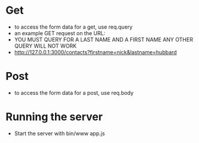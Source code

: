 # Get
* to access the form data for a get, use req.query
* an example GET request on the URL:
* YOU MUST QUERY FOR A LAST NAME AND A FIRST NAME ANY OTHER QUERY WILL NOT WORK
* http://127.0.0.1:3000/contacts?firstname=nick&lastname=hubbard
    
# Post
* to access the form data for a post, use req.body

# Running the server
* Start the server with bin/www app.js
